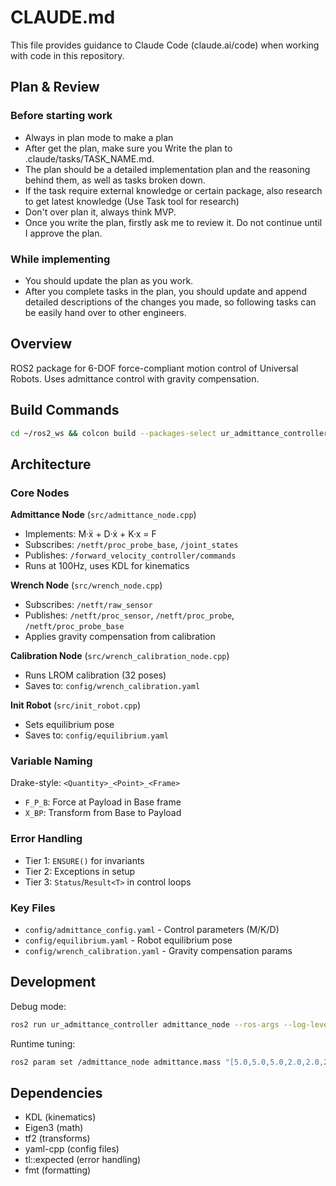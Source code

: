 # CLAUDE.md

This file provides guidance to Claude Code (claude.ai/code) when working with code in this repository.

## Plan & Review

### Before starting work
- Always in plan mode to make a plan
- After get the plan, make sure you Write the plan to .claude/tasks/TASK_NAME.md.
- The plan should be a detailed implementation plan and the reasoning behind them, as well as tasks broken down.
- If the task require external knowledge or certain package, also research to get latest knowledge (Use Task tool for research)
- Don't over plan it, always think MVP.
- Once you write the plan, firstly ask me to review it. Do not continue until I approve the plan.

### While implementing
- You should update the plan as you work.
- After you complete tasks in the plan, you should update and append detailed descriptions of the changes you made, so following tasks can be easily hand over to other engineers.

## Overview

ROS2 package for 6-DOF force-compliant motion control of Universal Robots. Uses admittance control with gravity compensation.

## Build Commands

```bash
cd ~/ros2_ws && colcon build --packages-select ur_admittance_controller && source install/setup.bash && cd ~/ros2_ws/src/ur_admittance_controller

```

## Architecture

### Core Nodes

**Admittance Node** (`src/admittance_node.cpp`)
- Implements: M·ẍ + D·ẋ + K·x = F
- Subscribes: `/netft/proc_probe_base`, `/joint_states`
- Publishes: `/forward_velocity_controller/commands`
- Runs at 100Hz, uses KDL for kinematics

**Wrench Node** (`src/wrench_node.cpp`)
- Subscribes: `/netft/raw_sensor`
- Publishes: `/netft/proc_sensor`, `/netft/proc_probe`, `/netft/proc_probe_base`
- Applies gravity compensation from calibration

**Calibration Node** (`src/wrench_calibration_node.cpp`)
- Runs LROM calibration (32 poses)
- Saves to: `config/wrench_calibration.yaml`

**Init Robot** (`src/init_robot.cpp`)
- Sets equilibrium pose
- Saves to: `config/equilibrium.yaml`

### Variable Naming

Drake-style: `<Quantity>_<Point>_<Frame>`
- `F_P_B`: Force at Payload in Base frame
- `X_BP`: Transform from Base to Payload

### Error Handling

- Tier 1: `ENSURE()` for invariants
- Tier 2: Exceptions in setup
- Tier 3: `Status`/`Result<T>` in control loops

### Key Files

- `config/admittance_config.yaml` - Control parameters (M/K/D)
- `config/equilibrium.yaml` - Robot equilibrium pose
- `config/wrench_calibration.yaml` - Gravity compensation params

## Development

Debug mode:
```bash
ros2 run ur_admittance_controller admittance_node --ros-args --log-level debug
```

Runtime tuning:
```bash
ros2 param set /admittance_node admittance.mass "[5.0,5.0,5.0,2.0,2.0,2.0]"
```

## Dependencies

- KDL (kinematics)
- Eigen3 (math)
- tf2 (transforms)
- yaml-cpp (config files)
- tl::expected (error handling)
- fmt (formatting)